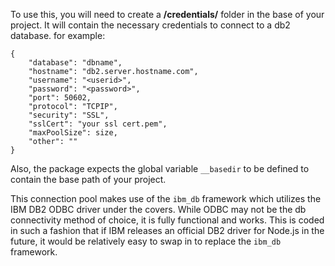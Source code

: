 To use this, you will need to create a **/credentials/** folder in the base of your project.  It will contain the necessary credentials to connect to a db2 database.  for example:

```
{
	"database": "dbname",
	"hostname": "db2.server.hostname.com",
	"username": "<userid>",
	"password": "<password>",
	"port": 50602,
	"protocol": "TCPIP",
	"security": "SSL",
	"sslCert": "your ssl cert.pem",
	"maxPoolSize": size,
	"other": ""
}
```

Also, the package expects the global variable `__basedir` to be defined to contain the base path of your project.

This connection pool makes use of the `ibm_db` framework which utilizes the IBM DB2 ODBC driver under the covers.  While ODBC may not be the db connectivity method of choice, it is fully functional and works.  This is coded in such a fashion that if IBM releases an official DB2 driver for Node.js in the future, it would be relatively easy to swap in to replace the `ibm_db` framework.


